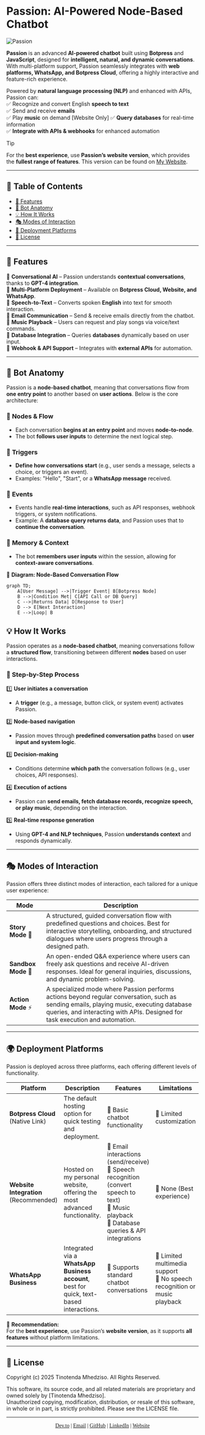 # Passion: AI-Powered Node-Based Chatbot  

![Passion](https://github.com/user-attachments/assets/42fd3622-e1bc-4328-8a08-8edaa2ceea1d)

**Passion** is an advanced **AI-powered chatbot** built using **Botpress** and **JavaScript**, designed for **intelligent, natural, and dynamic conversations**. With multi-platform support, Passion seamlessly integrates with **web platforms, WhatsApp, and Botpress Cloud**, offering a highly interactive and feature-rich experience.  

Powered by **natural language processing (NLP)** and enhanced with APIs, Passion can:  
✅ Recognize and convert English **speech to text**  
✅ Send and receive **emails**  
✅ Play **music** on demand  [Website Only]
✅ **Query databases** for real-time information  
✅ **Integrate with APIs & webhooks** for enhanced automation  

>[!TIP]
> For the **best experience**, use **Passion’s website version**, which provides the **fullest range of features**. This version can be found on [My Website](https://tinotenda-mhedziso.pages.dev/).


---

## 📌 Table of Contents  
- [🚀 Features](#-features)  
- [🖤 Bot Anatomy](#-bot-anatomy)  
- [💡 How It Works](#-how-it-works)
- [🎭 Modes of Interaction](#-modes-of-interaction) 
- [📌 Deployment Platforms](#-deployment-platforms)    
- [📝 License](#-license)  

---

## 🚀 Features  

🔹 **Conversational AI** – Passion understands **contextual conversations**, thanks to **GPT-4 integration**.  
🔹 **Multi-Platform Deployment** – Available on **Botpress Cloud, Website, and WhatsApp**.  
🔹 **Speech-to-Text** – Converts spoken **English** into text for smooth interaction.  
🔹 **Email Communication** – Send & receive emails directly from the chatbot.  
🔹 **Music Playback** – Users can request and play songs via voice/text commands.  
🔹 **Database Integration** – Queries **databases** dynamically based on user input.  
🔹 **Webhook & API Support** – Integrates with **external APIs** for automation.  

---

## 🖤 Bot Anatomy 

Passion is a **node-based chatbot**, meaning that conversations flow from **one entry point** to another based on **user actions**. Below is the core architecture:  

### 🔹 **Nodes & Flow**  
- Each conversation **begins at an entry point** and moves **node-to-node**.  
- The bot **follows user inputs** to determine the next logical step.  

### 🔹 **Triggers**  
- **Define how conversations start** (e.g., user sends a message, selects a choice, or triggers an event).  
- Examples: "Hello", "Start", or a **WhatsApp message** received.  

### 🔹 **Events**  
- Events handle **real-time interactions**, such as API responses, webhook triggers, or system notifications.  
- Example: A **database query returns data**, and Passion uses that to **continue the conversation**.  

### 🔹 **Memory & Context**  
- The bot **remembers user inputs** within the session, allowing for **context-aware conversations**.  

📌 **Diagram: Node-Based Conversation Flow**  

```mermaid
graph TD;
    A[User Message] -->|Trigger Event| B[Botpress Node]
    B -->|Condition Met| C[API Call or DB Query]
    C -->|Returns Data| D[Response to User]
    D --> E[Next Interaction]
    E -->|Loop| B
```
## 💡 How It Works  

Passion operates as a **node-based chatbot**, meaning conversations follow a **structured flow**, transitioning between different **nodes** based on user interactions.  

### 🔹 Step-by-Step Process  

1️⃣ **User initiates a conversation**  
   - A **trigger** (e.g., a message, button click, or system event) activates Passion.  

2️⃣ **Node-based navigation**  
   - Passion moves through **predefined conversation paths** based on **user input and system logic**.  

3️⃣ **Decision-making**  
   - Conditions determine **which path** the conversation follows (e.g., user choices, API responses).  

4️⃣ **Execution of actions**  
   - Passion can **send emails, fetch database records, recognize speech, or play music**, depending on the interaction.  

5️⃣ **Real-time response generation**  
   - Using **GPT-4 and NLP techniques**, Passion **understands context** and responds dynamically.

---
## 🎭 Modes of Interaction  

Passion offers three distinct modes of interaction, each tailored for a unique user experience:  

| Mode          | Description |
|--------------|------------|
| **Story Mode** 🏰 | A structured, guided conversation flow with predefined questions and choices. Best for interactive storytelling, onboarding, and structured dialogues where users progress through a designed path. |
| **Sandbox Mode** 🧩 | An open-ended Q&A experience where users can freely ask questions and receive AI-driven responses. Ideal for general inquiries, discussions, and dynamic problem-solving. |
| **Action Mode** ⚡ | A specialized mode where Passion performs actions beyond regular conversation, such as sending emails, playing music, executing database queries, and interacting with APIs. Designed for task execution and automation. |

---

## 🌍 Deployment Platforms  

Passion is deployed across three platforms, each offering different levels of functionality.  

| Platform            | Description | Features | Limitations |
|---------------------|-------------|-----------|-------------|
| **Botpress Cloud** (Native Link) | The default hosting option for quick testing and deployment. | 🔹 Basic chatbot functionality | 🔹 Limited customization |
| **Website Integration** (Recommended) | Hosted on my personal website, offering the most advanced functionality. | 🔹 Email interactions (send/receive) <br> 🔹 Speech recognition (convert speech to text) <br> 🔹 Music playback <br> 🔹 Database queries & API integrations | 🔹 None (Best experience) |
| **WhatsApp Business** | Integrated via a **WhatsApp Business account**, best for quick, text-based interactions. | 🔹 Supports standard chatbot conversations | 🔹 Limited multimedia support <br> 🔹 No speech recognition or music playback |

📌 **Recommendation:**  
For the **best experience**, use Passion’s **website version**, as it supports **all features** without platform limitations.  

---
## 📝 License  

Copyright (c) 2025 Tinotenda Mhedziso. All Rights Reserved.

This software, its source code, and all related materials are proprietary and owned solely by [Tinotenda Mhedziso].  
Unauthorized copying, modification, distribution, or resale of this software, in whole or in part, is strictly prohibited. Please see the LICENSE file.

---
<p align="center" style="font-family: 'Times New Roman', serif;">
  <a href="https://dev.to/passionoverpain">Dev.to</a> |
  <a href="mailto:tinomhedziso21@gmail.com">Email</a> |
  <a href="https://github.com/Passion-Over-Pain">GitHub</a> |
  <a href="https://www.linkedin.com/in/tinotenda-mhedziso/">LinkedIn</a> |
  <a href="https://tinotenda-mhedziso.pages.dev/">Website</a>
</p>

